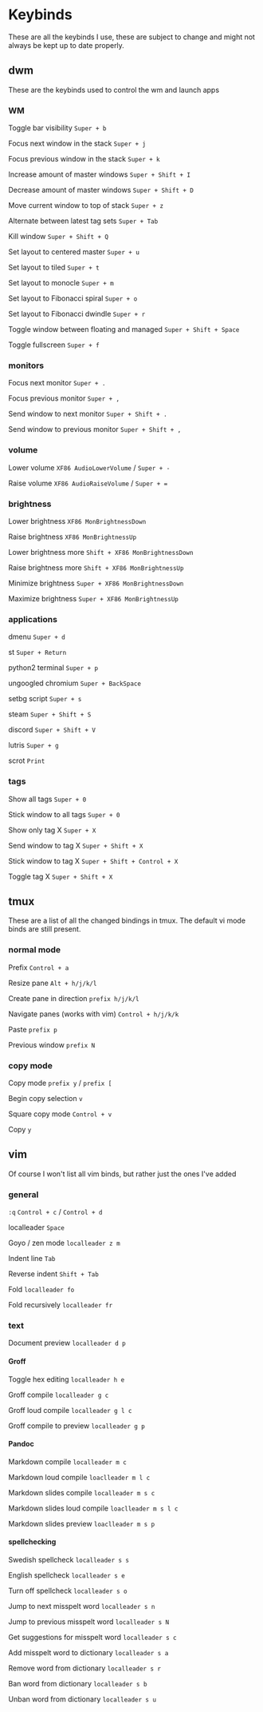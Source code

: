 # Keybinds

These are all the keybinds I use, these are subject to change and might not always be kept up to date properly.

## dwm

These are the keybinds used to control the wm and launch apps

### WM

Toggle bar visibility `Super + b`

Focus next window in the stack `Super + j`

Focus previous window in the stack `Super + k`

Increase amount of master windows `Super + Shift + I`

Decrease amount of master windows `Super + Shift + D`

Move current window to top of stack `Super + z`

Alternate between latest tag sets `Super + Tab`

Kill window `Super + Shift + Q`

Set layout to centered master `Super + u`

Set layout to tiled `Super + t`

Set layout to monocle `Super + m`

Set layout to Fibonacci spiral `Super + o`

Set layout to Fibonacci dwindle `Super + r`

Toggle window between floating and managed `Super + Shift + Space`

Toggle fullscreen `Super + f`

### monitors

Focus next monitor `Super + .`

Focus previous monitor `Super + ,`

Send window to next monitor `Super + Shift + .`

Send window to previous monitor `Super + Shift + ,`

### volume

Lower volume `XF86 AudioLowerVolume` / `Super + -`

Raise volume `XF86 AudioRaiseVolume` / `Super + =`

### brightness

Lower brightness `XF86 MonBrightnessDown`

Raise brightness `XF86 MonBrightnessUp`

Lower brightness more `Shift + XF86 MonBrightnessDown`

Raise brightness more `Shift + XF86 MonBrightnessUp`

Minimize brightness `Super + XF86 MonBrightnessDown`

Maximize brightness `Super + XF86 MonBrightnessUp`

### applications

dmenu `Super + d`

st `Super + Return`

python2 terminal `Super + p`

ungoogled chromium `Super + BackSpace`

setbg script `Super + s`

steam `Super + Shift + S`

discord `Super + Shift + V`

lutris `Super + g`

scrot `Print`

### tags

Show all tags `Super + 0`

Stick window to all tags `Super + 0`

Show only tag X `Super + X`

Send window to tag X `Super + Shift + X`

Stick window to tag X `Super + Shift + Control + X`

Toggle tag X `Super + Shift + X`

## tmux

These are a list of all the changed bindings in tmux. The default vi mode binds are still present.

### normal mode

Prefix `Control + a`

Resize pane `Alt + h/j/k/l`

Create pane in direction `prefix h/j/k/l`

Navigate panes (works with vim) `Control + h/j/k/k`

Paste `prefix p`

Previous window `prefix N`

### copy mode

Copy mode `prefix y` / `prefix [`

Begin copy selection `v`

Square copy mode `Control + v`

Copy `y`

## vim

Of course I won't list all vim binds, but rather just the ones I've added

### general

`:q` `Control + c` / `Control + d`

localleader `Space`

Goyo / zen mode `localleader z m`

Indent line `Tab`

Reverse indent `Shift + Tab`

Fold `localleader fo`

Fold recursively `localleader fr`

### text

Document preview `localleader d p`

#### Groff

Toggle hex editing `localleader h e`

Groff compile `localleader g c`

Groff loud compile `localleader g l c`

Groff compile to preview `localleader g p`

#### Pandoc

Markdown compile `localleader m c`

Markdown loud compile `loaclleader m l c`

Markdown slides compile `localleader m s c`

Markdown slides loud compile `loaclleader m s l c`

Markdown slides preview `loaclleader m s p`

#### spellchecking

Swedish spellcheck `localleader s s`

English spellcheck `localleader s e`

Turn off spellcheck `localleader s o`

Jump to next misspelt word `localleader s n`

Jump to previous misspelt word `localleader s N`

Get suggestions for misspelt word `localleader s c`

Add misspelt word to dictionary `localleader s a`

Remove word from dictionary `localleader s r`

Ban word from dictionary `localleader s b`

Unban word from dictionary `localleader s u`
